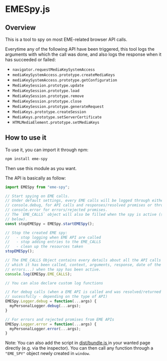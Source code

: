 # EMESpy.js ####################################################################


## Overview ####################################################################

This is a tool to spy on most EME-related browser API calls.

Everytime any of the following API have been triggered, this tool logs the
arguments with which the call was done, and also logs the response when it has
succeeded or failed:
  - ``navigator.requestMediaKeySystemAccess``
  - ``mediaKeySystemAccess.prototype.createMediaKeys``
  - ``mediaKeySystemAccess.prototype.getConfiguration``
  - ``MediaKeySession.prototype.update``
  - ``MediaKeySession.prototype.load``
  - ``MediaKeySession.prototype.remove``
  - ``MediaKeySession.prototype.close``
  - ``MediaKeySession.prototype.generateRequest``
  - ``MediaKeys.prototype.createSession``
  - ``MediaKeys.prototype.setServerCertificate``
  - ``HTMLMediaElement.prototype.setMediaKeys``



## How to use it ###############################################################

To use it, you can import it through npm:
```sh
npm install eme-spy
```

Then use this module as you want.

The API is basically as follow:
```js
import EMESpy from "eme-spy";

// Start spying on EME calls.
// Under default settings, every EME calls will be logged through either
// console.debug, for API calls and responses/resolved promises or through
// console.error for errors/rejected promises.
// The `EME_CALLS` object will also be filled when the spy is active (see
// below).
const stopEMESpy = EMESpy.startEMESpy();

// Stop the created EME spy:
//   - stop logging when EME API are called
//   - stop adding entries to the EME_CALLS
//   - clean up the resources taken
stopEMESpy();

// The EME_CALLS Object contains every details about all the API calls (date at
// which it has been called, context, arguments, response, date of the response,
// errors...) when the spy has been active.
console.log(EMESpy.EME_CALLS);

// You can also declare custom log functions

// For debug calls (when a EME API is called and was resolved/returned
// sucessfully - depending on the type of API)
EMESpy.Logger.debug = function(...args) {
  myPersonalLogger.debug(...args);
}

// For errors and rejected promises from EME APIs
EMESpy.Logger.error = function(...args) {
  myPersonalLogger.error(...args);
}
```

Note: You can also add the script in [dist/bundle.js
](https://raw.githubusercontent.com/peaBerberian/EMESpy.js/master/dist/bundle.js)
in your wanted page directly (e.g. via the inspector).
You can then call any function through a `"EME_SPY"` object newly created in
`window`.
